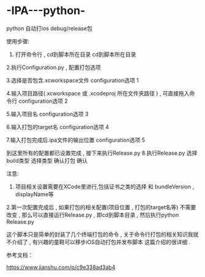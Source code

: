 # -IPA---python-
python 自动打ios debug/release包

使用步骤:



1. 打开命令行 , cd到脚本所在目录
cd到脚本所在目录

2.执行Configuration.py , 配置打包选项

3.选择是否包含.xcworkspace文件
configuration选项 1

4.输入项目路径(.xcworkspace 或 .xcodeproj 所在文件夹路径 ) , 可直接拖入命令行
configuration选项 2


5.输入项目名
configuration选项 3

6.输入打包的target名
configuration选项 4

7.输入打包完成后.ipa文件的输出位置
configuration选项 5


到这里所有的配置都已设置完成 , 接下来执行Release.py
8.执行Release.py
选择build类型
选择类型
确认打包
确认


注意:

1. 项目相关设置需要在XCode里进行,包括证书之类的选择 和 bundleVersion , displayName等

2.第一次配置完成后 , 如果打包的相关配置(项目位置 , 打包的target名等) 不需要改变 , 那么可以直接运行Release.py , 即cd到脚本目录 , 然后执行python Release.py  


这个脚本只是简单的封装了几个终端打包的命令 , 关于命令行打包的相关知识我就不介绍了 , 有兴趣的童鞋可以移步iOS自动打包并发布脚本 这篇介绍的很详细 .

参考文档：

https://www.jianshu.com/p/c9e338ad3ab4
